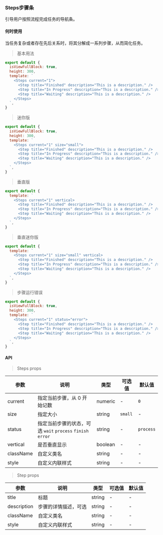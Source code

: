 ### Steps步骤条

引导用户按照流程完成任务的导航条。

#### 何时使用

当任务复杂或者存在先后关系时，将其分解成一系列步骤，从而简化任务。

> 基本用法

```js
export default {
  isViewFullBlock: true,
  height: 300,
  template: `
    <Steps current="1">
      <Step title="Finished" description="This is a description." />
      <Step title="In Progress" description="This is a description." />
      <Step title="Waiting" description="This is a description." />
    </Steps>
  `,
}
```

> 迷你版

```js
export default {
  isViewFullBlock: true,
  height: 300,
  template: `
    <Steps current="1" size="small">
      <Step title="Finished" description="This is a description." />
      <Step title="In Progress" description="This is a description." />
      <Step title="Waiting" description="This is a description." />
    </Steps>
  `,
}
```

> 垂直版

```js
export default {
  template: `
    <Steps current="1" vertical>
      <Step title="Finished" description="This is a description." />
      <Step title="In Progress" description="This is a description." />
      <Step title="Waiting" description="This is a description." />
    </Steps>
  `,
}
```

> 垂直迷你版

```js
export default {
  template: `
    <Steps current="1" size="small" vertical>
      <Step title="Finished" description="This is a description." />
      <Step title="In Progress" description="This is a description." />
      <Step title="Waiting" description="This is a description." />
    </Steps>
  `,
}
```

> 步骤运行错误

```js
export default {
  isViewFullBlock: true,
  height: 300,
  template: `
    <Steps current="1" status="error">
      <Step title="Finished" description="This is a description." />
      <Step title="In Progress" description="This is a description." />
      <Step title="Waiting" description="This is a description." />
    </Steps>
  `,
}
```

#### API

> Steps props

参数 | 说明 | 类型 | 可选值 | 默认值
---|---|---|---|---
current | 指定当前步骤，从 0 开始记数 | numeric | - | `0`
size | 指定大小 | string | `small` | -
status | 指定当前步骤的状态，可选 `wait` `process` `finish` `error` | string | - | `process`
vertical | 是否垂直显示 | boolean | - | -
className | 自定义类名 | string | - | -
style | 自定义内联样式 | string | - | -

> Step props

参数 | 说明 | 类型 | 可选值 | 默认值
---|---|---|---|---
title | 标题 | string | - | -
description | 步骤的详情描述，可选 | string | - | -
className | 自定义类名 | string | - | -
style | 自定义内联样式 | string | - | -